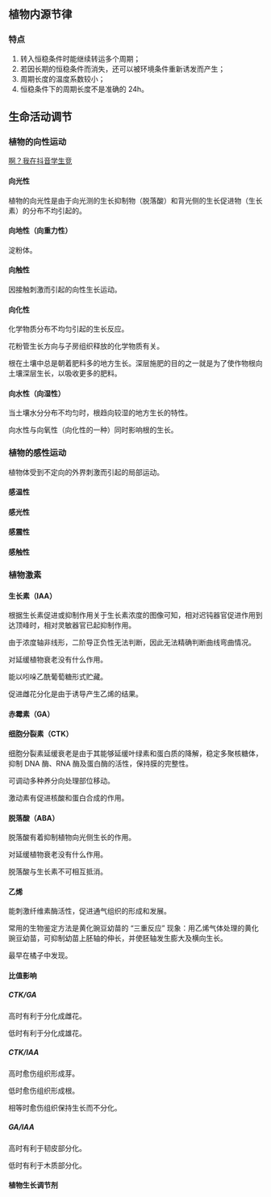 ## 植物内源节律

### 特点

1.  转入恒稳条件时能继续转运多个周期；
2.  若因长期的恒稳条件而消失，还可以被环境条件重新诱发而产生；
3.  周期长度的温度系数较小；
4.  恒稳条件下的周期长度不是准确的 24h。

## 生命活动调节

### 植物的向性运动

[啊？我在抖音学生竞](https://www.baike.com/wikiid/1057849872242346154)

#### 向光性

植物的向光性是由于向光测的生长抑制物（脱落酸）和背光侧的生长促进物（生长素）的分布不均引起的。

#### 向地性（向重力性）

淀粉体。

#### 向触性

因接触刺激而引起的向性生长运动。

#### 向化性

化学物质分布不均匀引起的生长反应。

花粉管生长方向与子房组织释放的化学物质有关。

根在土壤中总是朝着肥料多的地方生长。深层施肥的目的之一就是为了使作物根向土壤深层生长，以吸收更多的肥料。

#### 向水性（向湿性）

当土壤水分分布不均匀时，根趋向较湿的地方生长的特性。

向水性与向氧性（向化性的一种）同时影响根的生长。

### 植物的感性运动

植物体受到不定向的外界刺激而引起的局部运动。

#### 感温性

#### 感光性

#### 感震性

#### 感触性

### 植物激素

#### 生长素（IAA）

根据生长素促进或抑制作用关于生长素浓度的图像可知，相对迟钝器官促进作用到达顶峰时，相对灵敏器官已起抑制作用。

由于浓度轴非线形，二阶导正负性无法判断，因此无法精确判断曲线弯曲情况。

对延缓植物衰老没有什么作用。

能以吲哚乙酰葡萄糖形式贮藏。

促进雌花分化是由于诱导产生乙烯的结果。

#### 赤霉素（GA）

#### 细胞分裂素（CTK）

细胞分裂素延缓衰老是由于其能够延缓叶绿素和蛋白质的降解，稳定多聚核糖体，抑制 DNA 酶、RNA 酶及蛋白酶的活性，保持膜的完整性。

可调动多种养分向处理部位移动。

激动素有促进核酸和蛋白合成的作用。

#### 脱落酸（ABA）

脱落酸有着抑制植物向光侧生长的作用。

对延缓植物衰老没有什么作用。

脱落酸与生长素不可相互抵消。

#### 乙烯

能刺激纤维素酶活性，促进通气组织的形成和发展。

常用的生物鉴定方法是黄化豌豆幼苗的 “三重反应” 现象：用乙烯气体处理的黄化豌豆幼苗，可抑制幼苗上胚轴的伸长，并使胚轴发生膨大及横向生长。

最早在橘子中发现。

#### 比值影响

##### CTK/GA

高时有利于分化成雌花。

低时有利于分化成雄花。

##### CTK/IAA

高时愈伤组织形成芽。

低时愈伤组织形成根。

相等时愈伤组织保持生长而不分化。

##### GA/IAA

高时有利于韧皮部分化。

低时有利于木质部分化。

#### 植物生长调节剂